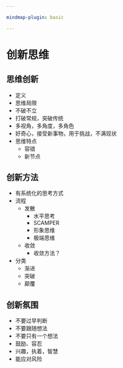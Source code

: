 ```yaml
---

mindmap-plugin: basic

---
```


# 创新思维

## 思维创新
- 定义
- 思维局限
- 不破不立
- 打破常规，突破传统
- 多视角，多角度，多角色
- 好奇心，接受新事物，用于挑战，不满现状
- 思维特点
	- 容错
	- 新节点

## 创新方法
- 有系统化的思考方式
- 流程
	- 发散
		- 水平思考
		- SCAMPER
		- 形象思维
		- 极端思维
	- 收敛
		- 收敛方法？
- 分类
	- 渐进
	- 突破
	- 颠覆

## 创新氛围
- 不要过早判断
- 不要跟随想法
- 不要只有一个想法
- 鼓励、容忍
- 兴趣，执着，智慧
- 能应对风险